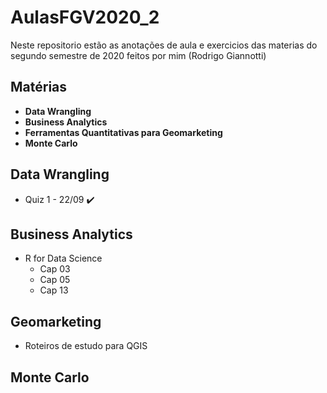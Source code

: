# AulasFGV2020_2

Neste repositorio estão as anotações de aula e exercicios das materias do segundo semestre de 2020 feitos por mim (Rodrigo Giannotti)

## Matérias
* **Data Wrangling**
* **Business Analytics**
* **Ferramentas Quantitativas para Geomarketing**
* **Monte Carlo**

## Data Wrangling

* Quiz 1 - 22/09 :heavy_check_mark:

## Business Analytics

* R for Data Science
  * Cap 03
  * Cap 05
  * Cap 13

## Geomarketing

* Roteiros de estudo para QGIS

## Monte Carlo

